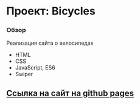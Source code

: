 # Проект: Bicycles

### Обзор

Реализация сайта о велосипедах

- HTML
- CSS
- JavaScript, ES6
- Swiper

## [Ссылка на сайт на github pages](https://kindlyhickory.github.io/bicycles-project/)
